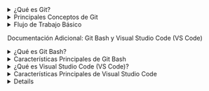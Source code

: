 <details>
<summary>¿Qué es Git?</summary>
Git es un sistema de control de versiones ampliamente utilizado en el desarrollo de software. Te ayuda a rastrear y gestionar cambios en el código fuente de un proyecto, lo que facilita la colaboración y el seguimiento de las modificaciones realizadas por ti y tu equipo.
</details>
<details>
<summary>Principales Conceptos de Git</summary>
**Repositorio (Repository)**
Un repositorio Git es un lugar donde se almacena tu código fuente y su historial de cambios. Puedes tener un repositorio local en tu computadora y/o uno remoto en servicios como GitHub, GitLab o Bitbucket.

Confirmación (Commit)

Una confirmación es un registro de un conjunto de cambios en tu código. Cada confirmación tiene un mensaje que describe qué se ha modificado.

Ramas (Branches)

Las ramas son líneas de desarrollo separadas en un repositorio. Puedes crear ramas para trabajar en nuevas características o correcciones de errores sin afectar la rama principal.

Fusión (Merge)

La fusión es el proceso de combinar cambios de una rama en otra. Normalmente, fusionas una rama de características en la rama principal cuando tu trabajo está completo.

Clonar (Clone)

Clonar es hacer una copia completa de un repositorio remoto en tu computadora para que puedas trabajar en él.

</details>
<details>
<summary>Flujo de Trabajo Básico</summary>
1. **Clonar un Repositorio**:
   - Comienza clonando un repositorio existente en tu computadora con `git clone`.
Crear una Rama:

Crea una nueva rama con git branch o git checkout -b para trabajar en una característica específica.
Hacer Cambios:

Modifica los archivos en tu rama y realiza confirmaciones con git commit.
Fusionar Cambios:

Fusiona tus cambios en la rama principal con git merge.
Actualizar y Compartir:

Actualiza tu repositorio remoto con git push y obtén los cambios de otros con git pull.
Resolver Conflictos:

Si hay conflictos en las fusiones, resuélvelos manualmente y confirma los cambios.
Historial y Etiquetado:

Usa git log para ver el historial de confirmaciones y etiqueta versiones importantes con git tag.
</details>

Documentación Adicional: Git Bash y Visual Studio Code (VS Code)

<details>
<summary>¿Qué es Git Bash?</summary>
Git Bash es una herramienta de línea de comandos que te permite interactuar con Git en tu sistema operativo (Windows, macOS o Linux) utilizando comandos. Es una interfaz para trabajar con Git de manera eficiente y realizar tareas como clonar repositorios, realizar confirmaciones y fusiones, y administrar tu código.
</details>
<details>
<summary>Características Principales de Git Bash</summary>
- Interfaz de línea de comandos para Git.
- Compatible con Windows, macOS y Linux.
- Te permite ejecutar comandos Git directamente desde la terminal.
</details>
<details>
<summary>¿Qué es Visual Studio Code (VS Code)?</summary>
Visual Studio Code, o VS Code, es un editor de código fuente de código abierto ampliamente utilizado. Es altamente personalizable y está diseñado para aumentar la productividad de los desarrolladores. VS Code es compatible con numerosos lenguajes de programación y ofrece una amplia gama de extensiones para agregar funcionalidades adicionales.
</details>
<details>
<summary>Características Principales de Visual Studio Code</summary>
- Editor de código gratuito y altamente extensible.
- Soporte para múltiples lenguajes de programación.
- Resaltado de sintaxis y autocompletado inteligente.
- Integración con Git para gestionar repositorios directamente desde el editor.
- Soporte para depuración de código.
- Amplia comunidad de desarrolladores y extensiones disponibles.
</details>
<details>
Uso de Git Bash en Visual Studio Code

Puedes combinar Git Bash con Visual Studio Code para aprovechar la potencia de Git y el entorno de desarrollo integrado de VS Code:

Instala Git: Asegúrate de que Git esté instalado en tu sistema.

Instala Visual Studio Code: Descarga e instala Visual Studio Code desde su sitio web.

Configura Git en VS Code: Abre VS Code y configura la ruta de Git en la configuración del editor para que utilice Git Bash.

Abre un Proyecto: Abre un proyecto existente o crea uno nuevo en VS Code.

Gestiona Git en VS Code: Utiliza la integración de Git de VS Code para clonar repositorios, realizar confirmaciones, fusiones y más directamente desde la interfaz gráfica de VS Code.

Terminal Integrada: VS Code incluye una terminal integrada que puede ejecutar comandos de Git Bash, lo que te permite alternar fácilmente entre la interfaz gráfica y la línea de comandos.

Con esta combinación de Git Bash y Visual Studio Code, puedes desarrollar y gestionar tus proyectos de manera eficiente, aprovechando las ventajas de Git y un entorno de desarrollo poderoso y altamente personalizable.



<details>
<summary>Comandos Básicos de Git</summary>

A continuación, se presentan algunos comandos básicos de Git que te serán útiles en tu flujo de trabajo de desarrollo:

- Configuración
- Iniciar un Repositorio
- Realizar Cambios
- Historial y Ramas
- Colaboración y Remotos
- Estado y Diferencias
- Etiquetas y Ramas

<details>
<summary>Configuración</summary>
...
</details>

<details>
<summary>Iniciar un Repositorio</summary>
...
</details>

<details>
<summary>Realizar Cambios</summary>
...
</details>

<details>
<summary>Historial y Ramas</summary>
...
</details>

<details>
<summary>Colaboración y Remotos</summary>
...
</details>

<details>
<summary>Estado y Diferencias</summary>
...
</details>

<details>
<summary>Etiquetas y Ramas</summary>
...
</details>

Estos son algunos de los comandos básicos de Git que te ayudarán a empezar a trabajar con este sistema de control de versiones. A medida que te familiarices con Git, podrás explorar comandos más avanzados y personalizar tu flujo de trabajo según tus necesidades.

</details>
